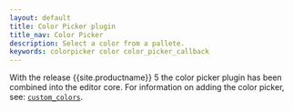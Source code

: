 ```yaml
---
layout: default
title: Color Picker plugin
title_nav: Color Picker
description: Select a color from a pallete.
keywords: colorpicker color color_picker_callback
---
```


With the release {{site.productname}} 5 the color picker plugin has been combined into the editor core. For information on adding the color picker, see: [`custom_colors`]({{site.baseurl}}/configure/content-appearance/#custom_colors).
